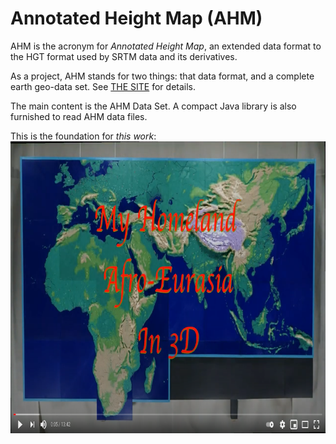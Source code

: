 # Annotated Height Map (AHM)

AHM is the acronym for _Annotated Height Map_, an extended data format to the HGT format used by SRTM data and its derivatives.

As a project, AHM stands for two things: that data format, and a complete earth geo-data set. See [THE SITE](https://metaprgmr.github.io/AHM/) for details.

The main content is the AHM Data Set. A compact Java library is also furnished to read AHM data files.

This is the foundation for <i>this work</i>:<br>
<a href="https://www.youtube.com/watch?v=JC9t2GMbIxs" title="My Homeland Afro-Eurasia in 3D"><img src="MyHomeland3D.png" width="834" height="467" border="0"></a>

